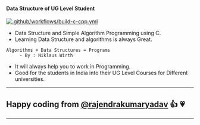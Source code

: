 #### Data Structure of UG Level Student

[![.github/workflows/build-c-cpp.yml](https://github.com/rajendrakumaryadav/data_strucutre/actions/workflows/build-c-cpp.yml/badge.svg?branch=main)](https://github.com/rajendrakumaryadav/data_strucutre/actions/workflows/build-c-cpp.yml)

- Data Structure and Simple Algorithm Programming using C.
- Learning Data Structure and algorithms is always Great.

```
Algorithms + Data Structures = Programs
     - By : Niklaus Wirth
```

- It will always help you to work in Programming.
- Good for the students in India into their UG Level Courses for Different universities.

---

## **Happy coding from [@rajendrakumaryadav](https://github.com/rajendrakumaryadav) :+1: :heartpulse:**

---
